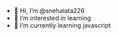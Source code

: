 - 👋 Hi, I’m @snehalata226
- 👀 I’m interested in learning
- 🌱 I’m currently learning javascript

<!---
snehalata226/snehalata226 is a ✨ special ✨ repository because its `README.md` (this file) appears on your GitHub profile.
You can click the Preview link to take a look at your changes.
--->
